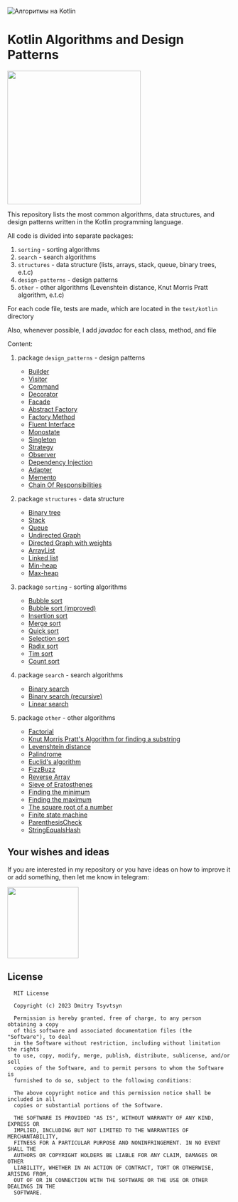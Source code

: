 ![Алгоритмы на Kotlin](/assets/algo_logo.png)

# Kotlin Algorithms and Design Patterns

<a href="/README_ru.md" target="_blank"><img src="/assets/russian_version.png" width="300px" /></a>

This repository lists the most common algorithms, data structures, and design patterns written in the Kotlin programming language.

All code is divided into separate packages:

1. <code>sorting</code> - sorting algorithms
2. <code>search</code> - search algorithms
3. <code>structures</code> - data structure (lists, arrays, stack, queue, binary trees, e.t.c)
4. <code>design-patterns</code> - design patterns
5. <code>other</code> - other algorithms (Levenshtein distance, Knut Morris Pratt algorithm, e.t.c)

For each code file, tests are made, which are located in the <code>test/kotlin</code> directory

Also, whenever possible, I add *javadoc* for each class, method, and file

Content:

1. package <code>design_patterns</code> - design patterns
    * [Builder](/src/main/kotlin/design_patterns/Builder.kt)
    * [Visitor](/src/main/kotlin/design_patterns/Visitor.kt)
    * [Command](/src/main/kotlin/design_patterns/Command.kt)
    * [Decorator](/src/main/kotlin/design_patterns/Decorator.kt)
    * [Facade](/src/main/kotlin/design_patterns/Facade.kt)
    * [Abstract Factory](/src/main/kotlin/design_patterns/Abstract%20Factory.kt)
    * [Factory Method](/src/main/kotlin/design_patterns/Factory%20Method.kt)
    * [Fluent Interface](/src/main/kotlin/design_patterns/Fluent%20Interface%20Pattern.kt)
    * [Monostate](/src/main/kotlin/design_patterns/Monostate.kt)
    * [Singleton](/src/main/kotlin/design_patterns/Singleton.kt)
    * [Strategy](/src/main/kotlin/design_patterns/Strategy.kt)
    * [Observer](/src/main/kotlin/design_patterns/Observer.kt)
    * [Dependency Injection](/src/main/kotlin/design_patterns/Dependency%20Injection.kt)
    * [Adapter](/src/main/kotlin/design_patterns/Adapter.kt)
    * [Memento](/src/main/kotlin/design_patterns/Memento.kt)
    * [Chain Of Responsibilities](/src/main/kotlin/design_patterns/Сhain%20Of%20Responsibilities.kt)

2. package <code>structures</code> - data structure
    * [Binary tree](/src/main/kotlin/structures/BinaryTree.kt)
    * [Stack](/src/main/kotlin/structures/Stack.kt)
    * [Queue](/src/main/kotlin/structures/Queue.kt)
    * [Undirected Graph](/src/main/kotlin/structures/Graph.kt)
    * [Directed Graph with weights](/src/main/kotlin/structures/GraphWithWeights.kt)
    * [ArrayList](/src/main/kotlin/structures/MyArrayList.kt)
    * [Linked list](/src/main/kotlin/structures/LinkedList.kt)
    * [Min-heap](/src/main/kotlin/structures/MinHeap.kt)
    * [Max-heap](/src/main/kotlin/structures/MaxHeap.kt)

3. package <code>sorting</code> - sorting algorithms
    * [Bubble sort](/src/main/kotlin/sorting/BubbleSort.kt)
    * [Bubble sort (improved)](/src/main/kotlin/sorting/BubbleSortImproved.kt)
    * [Insertion sort](/src/main/kotlin/sorting/InsertionSort.kt)
    * [Merge sort](/src/main/kotlin/sorting/MergeSort.kt)
    * [Quick sort](/src/main/kotlin/sorting/QuickSort.kt)
    * [Selection sort](/src/main/kotlin/sorting/SelectionSort.kt)
    * [Radix sort](/src/main/kotlin/sorting/RadixSort.kt)
    * [Tim sort](/src/main/kotlin/sorting/TimSort.kt)
    * [Count sort](/src/main/kotlin/sorting/CountSort.kt)

4. package <code>search</code> - search algorithms
    * [Binary search](/src/main/kotlin/search/BinarySearch.kt)
    * [Binary search (recursive)](/src/main/kotlin/search/BinarySearchRecursive.kt)
    * [Linear search](/src/main/kotlin/search/LinearSearch.kt)

5. package <code>other</code> - other algorithms
    * [Factorial](/src/main/kotlin/other/Factorial.kt)
    * [Knut Morris Pratt's Algorithm for finding a substring](/src/main/kotlin/other/KnuthMorrisPratt.kt)
    * [Levenshtein distance](/src/main/kotlin/other/LevensteinLength.kt)
    * [Palindrome](/src/main/kotlin/other/Palindrome.kt)
    * [Euclid's algorithm](/src/main/kotlin/other/Euclid.kt)
    * [FizzBuzz](/src/main/kotlin/other/FizzBuzz.kt)
    * [Reverse Array](/src/main/kotlin/other/ReverseArray.kt)
    * [Sieve of Eratosthenes](/src/main/kotlin/other/SieveOfEratosthenes.kt)
    * [Finding the minimum](/src/main/kotlin/other/Min.kt)
    * [Finding the maximum](/src/main/kotlin/other/Max.kt)
    * [The square root of a number](/src/main/kotlin/other/Sqrt.kt)
    * [Finite state machine](/src/main/kotlin/other/BinaryDigitsCounter.kt)
    * [ParenthesisCheck](/src/main/kotlin/other/ParenthesisCheck.kt)
    * [StringEqualsHash](/src/main/kotlin/other/StringEqualsHash.kt)

## Your wishes and ideas

If you are interested in my repository or you have ideas on how to improve it or add something, then let me know in telegram:

<a href="https://t.me/rwcwuwr"><img src="https://upload.wikimedia.org/wikipedia/commons/thumb/8/82/Telegram_logo.svg/1024px-Telegram_logo.svg.png" width=160 /></a>

## License

      MIT License

      Copyright (c) 2023 Dmitry Tsyvtsyn

      Permission is hereby granted, free of charge, to any person obtaining a copy
      of this software and associated documentation files (the "Software"), to deal
      in the Software without restriction, including without limitation the rights
      to use, copy, modify, merge, publish, distribute, sublicense, and/or sell
      copies of the Software, and to permit persons to whom the Software is
      furnished to do so, subject to the following conditions:

      The above copyright notice and this permission notice shall be included in all
      copies or substantial portions of the Software.

      THE SOFTWARE IS PROVIDED "AS IS", WITHOUT WARRANTY OF ANY KIND, EXPRESS OR
      IMPLIED, INCLUDING BUT NOT LIMITED TO THE WARRANTIES OF MERCHANTABILITY,
      FITNESS FOR A PARTICULAR PURPOSE AND NONINFRINGEMENT. IN NO EVENT SHALL THE
      AUTHORS OR COPYRIGHT HOLDERS BE LIABLE FOR ANY CLAIM, DAMAGES OR OTHER
      LIABILITY, WHETHER IN AN ACTION OF CONTRACT, TORT OR OTHERWISE, ARISING FROM,
      OUT OF OR IN CONNECTION WITH THE SOFTWARE OR THE USE OR OTHER DEALINGS IN THE
      SOFTWARE.

